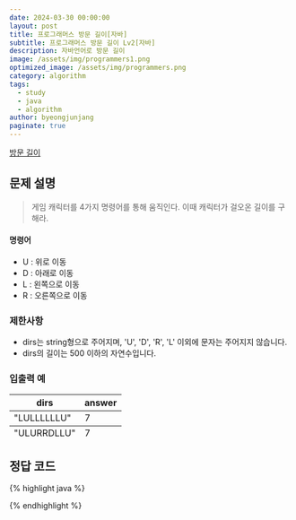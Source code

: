 ```yaml
---
date: 2024-03-30 00:00:00
layout: post
title: 프로그래머스 방문 길이[자바]
subtitle: 프로그래머스 방문 길이 Lv2[자바]
description: 자바언어로 방문 길이
image: /assets/img/programmers1.png
optimized_image: /assets/img/programmers.png
category: algorithm
tags:
  - study
  - java
  - algorithm
author: byeongjunjang
paginate: true
---
```


<a href="https://school.programmers.co.kr/learn/courses/30/lessons/49994">방문 길이</a>

## 문제 설명

> 게임 캐릭터를 4가지 명령어를 통해 움직인다.
이때 캐릭터가 걸오온 길이를 구해라.

#### 명령어

- U : 위로 이동
- D : 아래로 이동
- L : 왼쪽으로 이동
- R : 오른쪽으로 이동
  
### 제한사항

- dirs는 string형으로 주어지며, 'U', 'D', 'R', 'L' 이외에 문자는 주어지지 않습니다.  
- dirs의 길이는 500 이하의 자연수입니다.  

### 입출력 예

<table>
  <thead>
    <tr>
      <th>dirs</th>
      <th>answer</th>
    </tr>
  </thead>
  <tfoot>
    <tr>
      <td>"ULURRDLLU"</td>
      <td>7</td>
    </tr>
  </tfoot>
  <tbody>
    <tr>
      <td>"LULLLLLLU"</td>
      <td>7</td>
    </tr>
  </tbody>
</table>

## 정답 코드

{% highlight java %}

{% endhighlight %}
